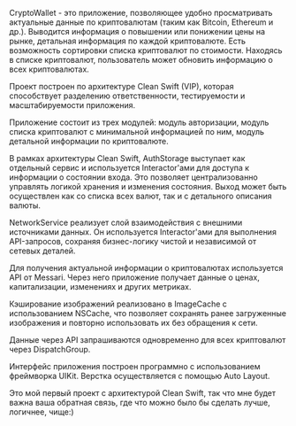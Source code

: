 CryptoWallet - это приложение, позволяющее удобно просматривать актуальные данные по криптовалютам (таким как Bitcoin, Ethereum и др.). Выводится информация о повышении или понижении цены на рынке, детальная информация по каждой криптовалюте. Есть возможность сортировки списка криптовалют по стоимости. Находясь в списке криптовалют, пользователь может обновить информацию о всех криптовалютах.

Проект построен по архитектуре Clean Swift (VIP), которая способствует разделению ответственности, тестируемости и масштабируемости приложения.

Приложение состоит из трех модулей: модуль авторизации, модуль списка криптовалют с минимальной информацией по ним, модуль детальной информации по криптовалюте.

В рамках архитектуры Clean Swift, AuthStorage выступает как отдельный сервис и используется Interactor'ами для доступа к информации о состоянии входа. Это позволяет централизованно управлять логикой хранения и изменения состояния. Выход может быть осуществлен как со списка всех валют, так и с детального описания валюты.

NetworkService реализует слой взаимодействия с внешними источниками данных. Он используется Interactor'ами для выполнения API-запросов, сохраняя бизнес-логику чистой и независимой от сетевых деталей.

Для получения актуальной информации о криптовалютах используется API от Messari. Через него приложение получает данные о ценах, капитализации, изменениях и других метриках.

Кэширование изображений реализовано в ImageCache с использованием NSCache, что позволяет сохранять ранее загруженные изображения и повторно использовать их без обращения к сети.

Данные через API запрашиваются одновременно для всех криптовалют через DispatchGroup.

Интерфейс приложения построен программно с использованием фреймворка UIKit. Верстка осуществляется с помощью Auto Layout.

Это мой первый проект с архитектурой Clean Swift, так что мне будет важна ваша обратная связь, где что можно было бы сделать лучше, логичнее, чище:)
